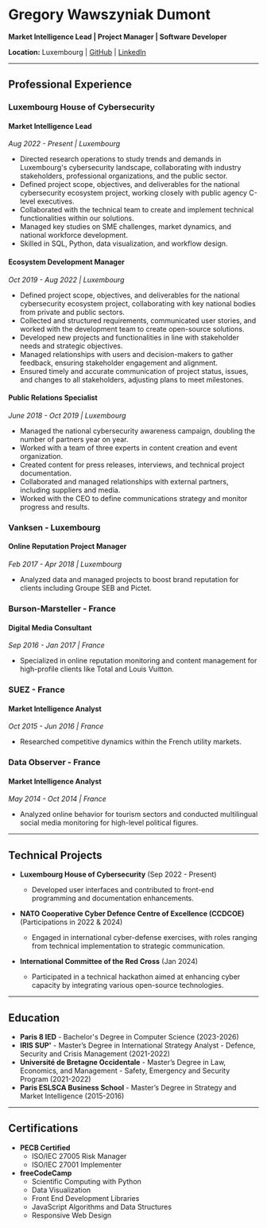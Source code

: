 # Gregory Wawszyniak Dumont

**Market Intelligence Lead | Project Manager | Software Developer**

**Location:** Luxembourg | [GitHub](https://github.com/gregWDumont) | [LinkedIn](https://www.linkedin.com/in/gr%C3%A9gory-wawszyniak-dumont-83836680/)

---

## Professional Experience

### Luxembourg House of Cybersecurity

#### Market Intelligence Lead

*Aug 2022 - Present | Luxembourg*

- Directed research operations to study trends and demands in Luxembourg's cybersecurity landscape, collaborating with industry stakeholders, professional organizations, and the public sector.
- Defined project scope, objectives, and deliverables for the national cybersecurity ecosystem project, working closely with public agency C-level executives.
- Collaborated with the technical team to create and implement technical functionalities within our solutions.
- Managed key studies on SME challenges, market dynamics, and national workforce development.
- Skilled in SQL, Python, data visualization, and workflow design.

#### Ecosystem Development Manager

*Oct 2019 - Aug 2022 | Luxembourg*

- Defined project scope, objectives, and deliverables for the national cybersecurity ecosystem project, collaborating with key national bodies from private and public sectors.
- Collected and structured requirements, communicated user stories, and worked with the development team to create open-source solutions.
- Developed new projects and functionalities in line with stakeholder needs and strategic objectives.
- Managed relationships with users and decision-makers to gather feedback, ensuring stakeholder engagement and alignment.
- Ensured timely and accurate communication of project status, issues, and changes to all stakeholders, adjusting plans to meet milestones.

#### Public Relations Specialist

*June 2018 - Oct 2019 | Luxembourg*

- Managed the national cybersecurity awareness campaign, doubling the number of partners year on year.
- Worked with a team of three experts in content creation and event organization.
- Created content for press releases, interviews, and technical project documentation.
- Collaborated and managed relationships with external partners, including suppliers and media.
- Worked with the CEO to define communications strategy and monitor progress and results.

### Vanksen - Luxembourg

#### Online Reputation Project Manager

*Feb 2017 - Apr 2018 | Luxembourg*

- Analyzed data and managed projects to boost brand reputation for clients including Groupe SEB and Pictet.

### Burson-Marsteller - France

#### Digital Media Consultant

*Sep 2016 - Jan 2017 | France*

- Specialized in online reputation monitoring and content management for high-profile clients like Total and Louis Vuitton.

### SUEZ - France

#### Market Intelligence Analyst

*Oct 2015 - Jun 2016 | France*

- Researched competitive dynamics within the French utility markets.

### Data Observer - France

#### Market Intelligence Analyst

*May 2014 - Oct 2014 | France*

- Analyzed online behavior for tourism sectors and conducted multilingual social media monitoring for high-level political figures.

---

## Technical Projects

- **Luxembourg House of Cybersecurity** (Sep 2022 - Present)
  - Developed user interfaces and contributed to front-end programming and documentation enhancements.

- **NATO Cooperative Cyber Defence Centre of Excellence (CCDCOE)** (Participations in 2022 & 2024)
  - Engaged in international cyber-defense exercises, with roles ranging from technical implementation to strategic communication.

- **International Committee of the Red Cross** (Jan 2024)
  - Participated in a technical hackathon aimed at enhancing cyber capacity by integrating various open-source technologies.

---

## Education

- **Paris 8 IED** - Bachelor's Degree in Computer Science (2023-2026)
- **IRIS SUP'** - Master’s Degree in International Strategy Analyst - Defence, Security and Crisis Management (2021-2022)
- **Université de Bretagne Occidentale** - Master’s Degree in Law, Economics, and Management - Safety, Emergency and Security Program (2021-2022)
- **Paris ESLSCA Business School** - Master’s Degree in Strategy and Market Intelligence (2015-2016)

---

## Certifications

- **PECB Certified**
  - ISO/IEC 27005 Risk Manager
  - ISO/IEC 27001 Implementer
- **freeCodeCamp**
  - Scientific Computing with Python
  - Data Visualization
  - Front End Development Libraries
  - JavaScript Algorithms and Data Structures
  - Responsive Web Design
